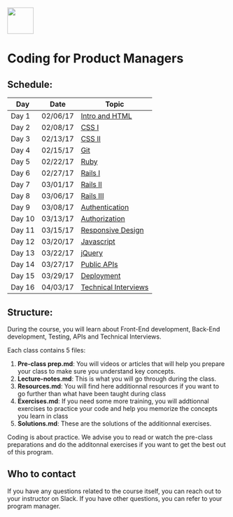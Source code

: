 # <img src="https://cloud.githubusercontent.com/assets/8397980/19818474/bd21af4c-9d04-11e6-8df6-1ed154718dce.png" height="60">

# Coding for Product Managers

## Schedule:

| Day | Date | Topic |
|-----|-------|------|
| Day 1 | 02/06/17 | [Intro and HTML](intro)
| Day 2 | 02/08/17 | [CSS I](css-1)
| Day 3 | 02/13/17 | [CSS II](css-2)
| Day 4 | 02/15/17 | [Git](git)
| Day 5 | 02/22/17 | [Ruby](ruby)
| Day 6 | 02/27/17 | [Rails I](rails-1)
| Day 7 | 03/01/17 | [Rails II](rails-2)
| Day 8 | 03/06/17 | [Rails III](rails-3)
| Day 9 | 03/08/17 | [Authentication](authentication)
| Day 10 | 03/13/17 | [Authorization](authorization)
| Day 11 | 03/15/17 | [Responsive Design](responsive-design)
| Day 12 | 03/20/17 | [Javascript](javascript)
| Day 13 | 03/22/17 | [jQuery](jquery)
| Day 14 | 03/27/17 | [Public APIs](public-apis)
| Day 15 | 03/29/17 | [Deployment](deployment)
| Day 16 | 04/03/17 | [Technical Interviews](technical-interviews)

## Structure:

During the course, you will learn about Front-End development, Back-End development, Testing, APIs and Technical Interviews.

Each class contains 5 files:
1. **Pre-class prep.md**: You will videos or articles that will help you prepare your class to make sure you understand key concepts.
2. **Lecture-notes.md**: This is what you will go through during the class.
3. **Resources.md**: You will find here additionnal resources if you want to go further than what have been taught during class
4. **Exercises.md**: If you need some more training, you will addtionnal exercises to practice your code and help you memorize the concepts you learn in class
5. **Solutions.md**: These are the solutions of the additionnal exercises.

Coding is about practice. We advise you to read or watch the pre-class preparations and do the additonnal exercises if you want to get the best out of this program. 


## Who to contact
If you have any questions related to the course itself, you can reach out to your instructor on Slack. If you have other questions, you can refer to your program manager.
